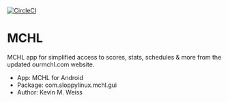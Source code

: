 [![CircleCI](https://circleci.com/gh/unomar/MCHL.svg?style=svg)](https://circleci.com/gh/unomar/MCHL)

# MCHL
MCHL app for simplified access to scores, stats, schedules & more from the updated ourmchl.com website.

- App: MCHL for Android
- Package: com.sloppylinux.mchl.gui
- Author: Kevin M. Weiss
